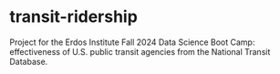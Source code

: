 # transit-ridership
Project for the Erdos Institute Fall 2024 Data Science Boot Camp: effectiveness of U.S. public transit agencies from the National Transit Database.
